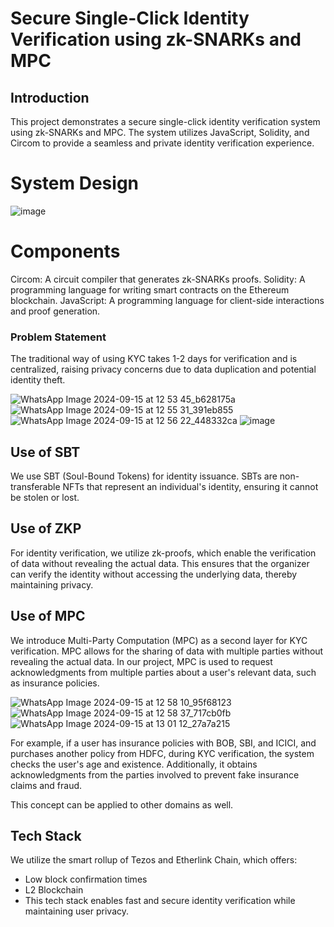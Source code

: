 # Secure Single-Click Identity Verification using zk-SNARKs and MPC
## Introduction
This project demonstrates a secure single-click identity verification system using zk-SNARKs and MPC. The system utilizes JavaScript, Solidity, and Circom to provide a seamless and private identity verification experience.

# System Design
![image](https://github.com/user-attachments/assets/ca82e617-0c14-4225-afcb-54c08e30141e)


# Components
Circom: A circuit compiler that generates zk-SNARKs proofs.
Solidity: A programming language for writing smart contracts on the Ethereum blockchain.
JavaScript: A programming language for client-side interactions and proof generation.
### Problem Statement
The traditional way of using KYC takes 1-2 days for verification and is centralized, raising privacy concerns due to data duplication and potential identity theft.

![WhatsApp Image 2024-09-15 at 12 53 45_b628175a](https://github.com/user-attachments/assets/4421142b-3050-4ce2-984e-a607cbfd4846)
![WhatsApp Image 2024-09-15 at 12 55 31_391eb855](https://github.com/user-attachments/assets/c7683dcd-f1f0-4445-b11f-d837be595521)
![WhatsApp Image 2024-09-15 at 12 56 22_448332ca](https://github.com/user-attachments/assets/fc2a65d0-8378-4d96-9c6e-dfb88328fb7b)
![image](https://github.com/user-attachments/assets/6b9c36b2-7102-4e1c-92b5-87afbe1f564f)


## Use of SBT
We use SBT (Soul-Bound Tokens) for identity issuance. SBTs are non-transferable NFTs that represent an individual's identity, ensuring it cannot be stolen or lost.

## Use of ZKP
For identity verification, we utilize zk-proofs, which enable the verification of data without revealing the actual data. This ensures that the organizer can verify the identity without accessing the underlying data, thereby maintaining privacy.

## Use of MPC
We introduce Multi-Party Computation (MPC) as a second layer for KYC verification. MPC allows for the sharing of data with multiple parties without revealing the actual data. In our project, MPC is used to request acknowledgments from multiple parties about a user's relevant data, such as insurance policies.

![WhatsApp Image 2024-09-15 at 12 58 10_95f68123](https://github.com/user-attachments/assets/1a92dfb6-a287-450a-8536-d4f1dbd3fe1c)
![WhatsApp Image 2024-09-15 at 12 58 37_717cb0fb](https://github.com/user-attachments/assets/f8600379-4001-436a-b4b2-8a50062357ef)
![WhatsApp Image 2024-09-15 at 13 01 12_27a7a215](https://github.com/user-attachments/assets/69201dee-b7cd-4eb8-8a10-8f009e4045f5)


For example, if a user has insurance policies with BOB, SBI, and ICICI, and purchases another policy from HDFC, during KYC verification, the system checks the user's age and existence. Additionally, it obtains acknowledgments from the parties involved to prevent fake insurance claims and fraud.

This concept can be applied to other domains as well.

## Tech Stack
We utilize the smart rollup of Tezos and Etherlink Chain, which offers:

- Low block confirmation times
- L2 Blockchain
- This tech stack enables fast and secure identity verification while maintaining user privacy.
